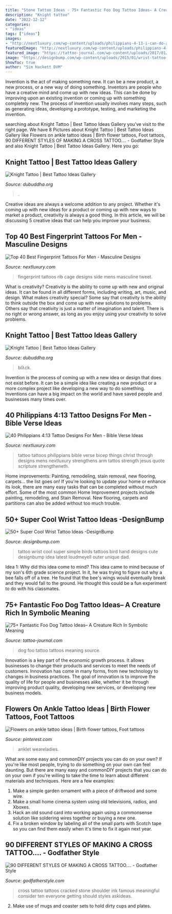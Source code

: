 ```yaml
---
title: "Stone Tattoo Ideas - 75+ Fantastic Foo Dog Tattoo Ideas– A Creature Rich In Symbolic Meaning"
description: "Knight tattoo"
date: "2022-12-12"
categories:
- "ideas"
tags: ["ideas"]
images:
- "http://nextluxury.com/wp-content/uploads/philippians-4-13-i-can-do-all-things-through-christ-which-strengtheneth-me-mens-bicep-tattoos.jpg"
featuredImage: "http://nextluxury.com/wp-content/uploads/philippians-4-13-i-can-do-all-things-through-christ-which-strengtheneth-me-mens-bicep-tattoos.jpg"
featured_image: "https://tattoo-journal.com/wp-content/uploads/2017/01/Foo-Dog-Tattoo-61-650x650.jpg"
image: "https://designbump.com/wp-content/uploads/2015/01/wrist-tattoo-003.jpg"
ShowToc: true
author: "Sim Hackett DVM"
---
```



Invention is the act of making something new. It can be a new product, a new process, or a new way of doing something. Inventors are people who have a creative mind and come up with new ideas. This can be done by improving upon an existing invention or coming up with something completely new. The process of invention usually involves many steps, such as generating ideas, developing a prototype, testing, and marketing the invention.

	

		
searching about Knight Tattoo | Best Tattoo Ideas Gallery you've visit to the right page. We have 8 Pictures about Knight Tattoo | Best Tattoo Ideas Gallery like Flowers on ankle tattoo ideas | Birth flower tattoos, Foot tattoos, 90 DIFFERENT STYLES OF MAKING A CROSS TATTOO.... - Godfather Style and also Knight Tattoo | Best Tattoo Ideas Gallery. Here you go:
		
    
## Knight Tattoo | Best Tattoo Ideas Gallery

<img loading=lazy src="http://www.dubuddha.org/wp-content/uploads/2017/05/Knight-Tattoo-by-BLΛCK-STΛB-728x814.jpg" onerror="this.onerror=null;this.src='https://tse3.mm.bing.net/th?id=OIP.RORqtVnJUdyEbaMQXUs3CQHaIR&amp;pid=15.1';" alt="Knight Tattoo | Best Tattoo Ideas Gallery">

_Source: dubuddha.org_

>. 

	

Creative ideas are always a welcome addition to any project. Whether it's coming up with new ideas for a product or coming up with new ways to market a product, creativity is always a good thing. In this article, we will be discussing 5 creative ideas that can help you improve your business.

    
## Top 40 Best Fingerprint Tattoos For Men - Masculine Designs

<img loading=lazy src="http://nextluxury.com/wp-content/uploads/mens-rib-cage-side-fingerprint-tattoos.jpg" onerror="this.onerror=null;this.src='https://tse2.mm.bing.net/th?id=OIP.81cBS6DbwuCXl1EFwvRhawHaHa&amp;pid=15.1';" alt="Top 40 Best Fingerprint Tattoos For Men - Masculine Designs">

_Source: nextluxury.com_

>fingerprint tattoos rib cage designs side mens masculine tweet. 

	

What is creativity?
Creativity is the ability to come up with new and original ideas. It can be found in all different forms, including writing, art, music, and design. What makes creativity special? Some say that creativity is the ability to think outside the box and come up with new solutions to problems. Others say that creativity is just a matter of imagination and talent. There is no right or wrong answer, as long as you enjoy using your creativity to solve problems.

    
## Knight Tattoo | Best Tattoo Ideas Gallery

<img loading=lazy src="http://www.dubuddha.org/wp-content/uploads/2017/05/Knight-Tattoo-by-BLΛCK-STΛB.jpg" onerror="this.onerror=null;this.src='https://tse2.mm.bing.net/th?id=OIP.NOQZDTL-m014MfutzUPCxQHaIR&amp;pid=15.1';" alt="Knight Tattoo | Best Tattoo Ideas Gallery">

_Source: dubuddha.org_

>blλck. 

	

Invention is the process of coming up with a new idea or design that does not exist before. It can be a simple idea like creating a new product or a more complex project like developing a new way to do something. Inventions can have a big impact on the world and have saved people and businesses many times over.

    
## 40 Philippians 4:13 Tattoo Designs For Men - Bible Verse Ideas

<img loading=lazy src="http://nextluxury.com/wp-content/uploads/philippians-4-13-i-can-do-all-things-through-christ-which-strengtheneth-me-mens-bicep-tattoos.jpg" onerror="this.onerror=null;this.src='https://tse3.mm.bing.net/th?id=OIP.At8GWpCO6tWX3oP78SBuMQHaHa&amp;pid=15.1';" alt="40 Philippians 4:13 Tattoo Designs For Men - Bible Verse Ideas">

_Source: nextluxury.com_

>tattoo tattoos philippians bible verse bicep things christ through designs mens nextluxury strengthens arm tattos strength jesus quote scripture strengtheneth. 

	

Home improvements: Painting, remodeling, stain removal, new flooring, carpets... the list goes on!
If you're looking to update your home or enhance its look, there are many easy tasks that can be completed without much effort. Some of the most common Home Improvement projects include painting, remodeling, and Stain Removal. New flooring, carpets and partitions can also be added without too much trouble.

    
## 50+ Super Cool Wrist Tattoo Ideas -DesignBump

<img loading=lazy src="https://designbump.com/wp-content/uploads/2015/01/wrist-tattoo-003.jpg" onerror="this.onerror=null;this.src='https://tse2.mm.bing.net/th?id=OIP.uwQARV796Y3aitaXE_syUgHaHa&amp;pid=15.1';" alt="50+ Super Cool Wrist Tattoo Ideas -DesignBump">

_Source: designbump.com_

>tattoo wrist cool super simple birds tattoos bird hand designs cute designbump idea latest loudmeyell outer unique dad. 

	

Idea 1: Why did this idea come to mind?
This idea came to mind because of my son's 6th grade science project. In it, he was trying to figure out why a bee falls off of a tree. He found that the bee's wings would eventually break and they would fall to the ground. He thought this could be a fun experiment to do with his classmates.

    
## 75+ Fantastic Foo Dog Tattoo Ideas– A Creature Rich In Symbolic Meaning

<img loading=lazy src="https://tattoo-journal.com/wp-content/uploads/2017/01/Foo-Dog-Tattoo-61-650x650.jpg" onerror="this.onerror=null;this.src='https://tse3.mm.bing.net/th?id=OIP.26bdYUlHR1o8VdGCoyjwjgHaHa&amp;pid=15.1';" alt="75+ Fantastic Foo Dog Tattoo Ideas– A Creature Rich In Symbolic Meaning">

_Source: tattoo-journal.com_

>dog foo tattoo tattoos meaning source. 

	

Innovation is a key part of the economic growth process. It allows businesses to change their products and services to meet the needs of customers. Innovation has come in many forms, from new technology to changes in business practices. The goal of innovation is to improve the quality of life for people and businesses alike, whether it be through improving product quality, developing new services, or developing new business models.

    
## Flowers On Ankle Tattoo Ideas | Birth Flower Tattoos, Foot Tattoos

<img loading=lazy src="https://i.pinimg.com/736x/d7/d1/ef/d7d1ef18a4b17cb88acdaeef9375c20a.jpg" onerror="this.onerror=null;this.src='https://tse1.mm.bing.net/th?id=OIP.y2GTDBENUKUGXL2sQXIORwHaH0&amp;pid=15.1';" alt="Flowers on ankle tattoo ideas | Birth flower tattoos, Foot tattoos">

_Source: pinterest.com_

>anklet weareladies. 

	

What are some easy and commonDIY projects you can do on your own?
If you're like most people, trying to do something on your own can feel daunting. But there are many easy and commonDIY projects that you can do on your own if you're willing to take the time to learn about different materials and techniques. Here are a few examples:
1. Make a simple garden ornament with a piece of driftwood and some wire.
2. Make a small home cinema system using old televisions, radios, and Xboxes.
3. Hack an old sound card into working again using a commonsense solution like soldering wires together or buying a new one.
4. Fix a broken window by labeling all of the small parts with Scotch tape so you can find them easily when it's time to fix it again next year.

    
## 90 DIFFERENT STYLES OF MAKING A CROSS TATTOO.... - Godfather Style

<img loading=lazy src="http://godfatherstyle.com/wp-content/uploads/2016/02/Cross-Tattoos-24..jpg" onerror="this.onerror=null;this.src='https://tse1.mm.bing.net/th?id=OIP.g1CcwJiKJsmCdCSVWpZkhQHaJ4&amp;pid=15.1';" alt="90 DIFFERENT STYLES OF MAKING A CROSS TATTOO.... - Godfather Style">

_Source: godfatherstyle.com_

>cross tattoo tattoos cracked stone shoulder ink famous meaningful consider ten everyone getting should styles askideas. 

	

2. Make use of mugs and coaster sets to hold dirty cups and plates.


